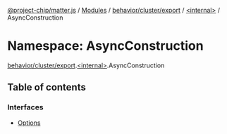 [@project-chip/matter.js](../README.md) / [Modules](../modules.md) / [behavior/cluster/export](behavior_cluster_export.md) / [\<internal\>](behavior_cluster_export._internal_.md) / AsyncConstruction

# Namespace: AsyncConstruction

[behavior/cluster/export](behavior_cluster_export.md).[\<internal\>](behavior_cluster_export._internal_.md).AsyncConstruction

## Table of contents

### Interfaces

- [Options](../interfaces/behavior_cluster_export._internal_.AsyncConstruction.Options.md)
